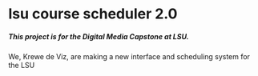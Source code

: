<h1>lsu course scheduler 2.0</h1>
<h5>This project is for the Digital Media Capstone at LSU.</h5>
<p>We, Krewe de Viz, are making a new interface and scheduling system for the LSU</p>
